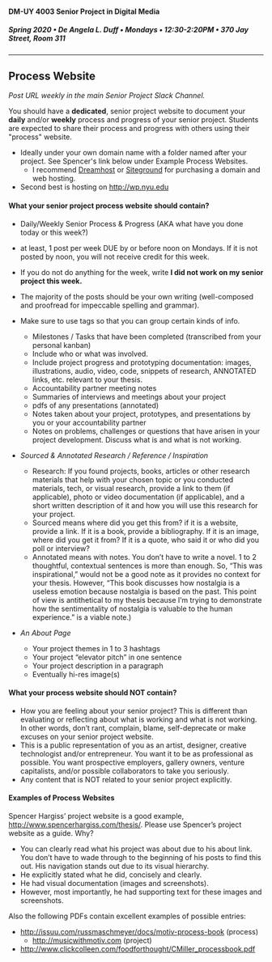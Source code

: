#### DM-UY 4003 Senior Project in Digital Media
##### Spring 2020 • De Angela L. Duff • Mondays • 12:30-2:20PM • 370 Jay Street, Room 311
---
## Process Website

*Post URL weekly in the main Senior Project Slack Channel.*

You should have a **dedicated**, senior project website to document your **daily** and/or **weekly** process and progress of your senior project. Students are expected to share their process and progress with others using their "process" website.
* Ideally under your own domain name with a folder named after your project. See Spencer's link below under Example Process Websites. 
    * I recommend [Dreamhost](http://dreamhost.com) or [Siteground](http://siteground.com) for purchasing a domain and web hosting.
* Second best is hosting on http://wp.nyu.edu


#### What your senior project process website should contain?
* Daily/Weekly Senior Process & Progress (AKA what have you done today or this week?) 
* at least, 1 post per week DUE by or before noon on Mondays. If it is not posted by noon, you will not receive credit for this week.
* If you do not do anything for the week, write **I did not work on my senior project this week.**
* The majority of the posts should be your own writing (well-composed and proofread for impeccable spelling and grammar).
* Make sure to use tags so that you can group certain kinds of info.
  * Milestones / Tasks that have been completed (transcribed from your personal kanban)
  * Include who or what was involved.
  * Include project progress and prototyping documentation: images, illustrations, audio, video, code, snippets of research, ANNOTATED links, etc. relevant to your thesis. 
  * Accountability partner meeting notes
  * Summaries of interviews and meetings about your project
  * pdfs of any presentations (annotated)
  * Notes taken about your project, prototypes, and presentations by you or your accountability partner
  * Notes on problems, challenges or questions that have arisen in your project development. Discuss what is and what is not working.
  

* *Sourced & Annotated Research / Reference / Inspiration* 
  * Research: If you found projects, books, articles or other research materials that help with your chosen topic or you conducted materials, tech, or visual research, provide a link to them (if applicable), photo or video documentation (if applicable), and a short written description of it and how you will use this research for your project.
  * Sourced means where did you get this from? if it is a website, provide a link. If it is a book, provide a bibliography. If it is an image, where did you get it from? If it is a quote, who said it or who did you poll or interview?
  * Annotated means with notes. You don’t have to write a novel. 1 to 2 thoughtful, contextual sentences is more than enough. So, “This was inspirational,” would not be a good note as it provides no context for your thesis. However, “This book discusses how nostalgia is a useless emotion because nostalgia is based on the past. This point of view is antithetical to my thesis because I’m trying to demonstrate how the sentimentality of nostalgia is valuable to the human experience.” is a viable note.)

* *An About Page*
  * Your project themes in 1 to 3 hashtags
  * Your project “elevator pitch” in one sentence
  * Your project description in a paragraph
  * Eventually hi-res image(s)


#### What your process website should NOT contain?
* How you are feeling about your senior project? This is different than evaluating or reflecting about what is working and what is not working. In other words, don’t rant, complain, blame, self-deprecate or make excuses on your senior project website. 
* This is a public representation of you as an artist, designer, creative technologist and/or entrepreneur. You want it to be as professional as possible. You want prospective employers, gallery owners, venture capitalists, and/or possible collaborators to take you seriously.
* Any content that is NOT related to your senior project explicitly.


#### Examples of Process Websites
Spencer Hargiss’ project website is a good example, http://www.spencerhargiss.com/thesis/. Please use Spencer’s project website as a guide. Why?  
* You can clearly read what his project was about due to his about link. You don’t have to wade through to the beginning of his posts to find this out. His navigation stands out due to its visual hierarchy.
* He explicitly stated what he did, concisely and clearly.
* He had visual documentation (images and screenshots). 
* However, most importantly, he had supporting text for these images and screenshots.

Also the following PDFs contain excellent examples of possible entries:
* http://issuu.com/russmaschmeyer/docs/motiv-process-book (process)
  * http://musicwithmotiv.com (project)
* http://www.clickcolleen.com/foodforthought/CMiller_processbook.pdf





